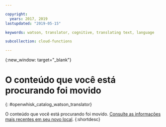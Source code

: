 ```yaml
---

copyright:
  years: 2017, 2019
lastupdated: "2019-05-15"

keywords: watson, translator, cognitive, translating text, language

subcollection: cloud-functions

---
```


{:new_window: target="_blank"}
# O conteúdo que você está procurando foi movido
{: #openwhisk_catalog_watson_translator}

O conteúdo que você está procurando foi movido. [Consulte as informações mais recentes em seu novo local](/docs/openwhisk?topic=cloud-functions-pkg_translator).
{:shortdesc}
